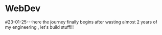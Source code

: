 # WebDev
#23-01-25---here the journey finally begins after wasting almost 2 years of my engineering , let's build stuff!!!
